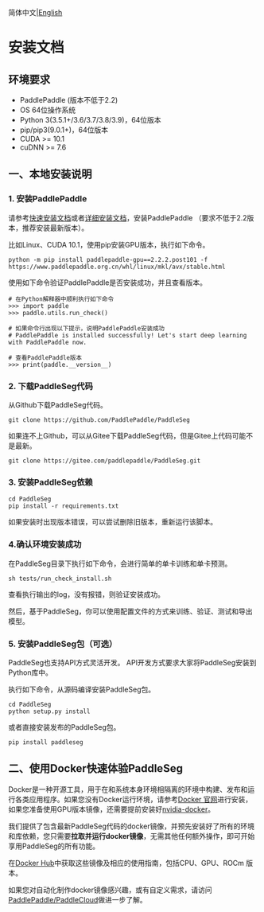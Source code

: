 简体中文|[English](install.md)
# 安装文档


## 环境要求

- PaddlePaddle (版本不低于2.2)
- OS 64位操作系统
- Python 3(3.5.1+/3.6/3.7/3.8/3.9)，64位版本
- pip/pip3(9.0.1+)，64位版本
- CUDA >= 10.1
- cuDNN >= 7.6

## 一、本地安装说明

### 1. 安装PaddlePaddle

请参考[快速安装文档](https://www.paddlepaddle.org.cn/install/quick)或者[详细安装文档](https://www.paddlepaddle.org.cn/documentation/docs/zh/install/index_cn.html)，安装PaddlePaddle （要求不低于2.2版本，推荐安装最新版本）。

比如Linux、CUDA 10.1，使用pip安装GPU版本，执行如下命令。

```
python -m pip install paddlepaddle-gpu==2.2.2.post101 -f https://www.paddlepaddle.org.cn/whl/linux/mkl/avx/stable.html
```

使用如下命令验证PaddlePaddle是否安装成功，并且查看版本。

```
# 在Python解释器中顺利执行如下命令
>>> import paddle
>>> paddle.utils.run_check()

# 如果命令行出现以下提示，说明PaddlePaddle安装成功
# PaddlePaddle is installed successfully! Let's start deep learning with PaddlePaddle now.

# 查看PaddlePaddle版本
>>> print(paddle.__version__)

```

### 2. 下载PaddleSeg代码

从Github下载PaddleSeg代码。

```
git clone https://github.com/PaddlePaddle/PaddleSeg
```

如果连不上Github，可以从Gitee下载PaddleSeg代码，但是Gitee上代码可能不是最新。

```
git clone https://gitee.com/paddlepaddle/PaddleSeg.git
```

### 3. 安装PaddleSeg依赖

```
cd PaddleSeg
pip install -r requirements.txt
```

如果安装时出现版本错误，可以尝试删除旧版本，重新运行该脚本。

### 4.确认环境安装成功

在PaddleSeg目录下执行如下命令，会进行简单的单卡训练和单卡预测。

```
sh tests/run_check_install.sh
```

查看执行输出的log，没有报错，则验证安装成功。

然后，基于PaddleSeg，你可以使用配置文件的方式来训练、验证、测试和导出模型。


### 5. 安装PaddleSeg包（可选）

PaddleSeg也支持API方式灵活开发。 API开发方式要求大家将PaddleSeg安装到Python库中。


执行如下命令，从源码编译安装PaddleSeg包。
```
cd PaddleSeg
python setup.py install
```

或者直接安装发布的PaddleSeg包。
```
pip install paddleseg
```

## 二、使用Docker快速体验PaddleSeg

Docker是一种开源工具，用于在和系统本身环境相隔离的环境中构建、发布和运行各类应用程序。如果您没有Docker运行环境，请参考[Docker 官网](https://www.docker.com/)进行安装，如果您准备使用GPU版本镜像，还需要提前安装好[nvidia-docker](https://github.com/NVIDIA/nvidia-docker)。

我们提供了包含最新PaddleSeg代码的docker镜像，并预先安装好了所有的环境和库依赖，您只需要**拉取并运行docker镜像**，无需其他任何额外操作，即可开始享用PaddleSeg的所有功能。

在[Docker Hub](https://hub.docker.com/repository/docker/paddlecloud/paddleseg)中获取这些镜像及相应的使用指南，包括CPU、GPU、ROCm 版本。

如果您对自动化制作docker镜像感兴趣，或有自定义需求，请访问[PaddlePaddle/PaddleCloud](https://github.com/PaddlePaddle/PaddleCloud/tree/main/tekton)做进一步了解。
